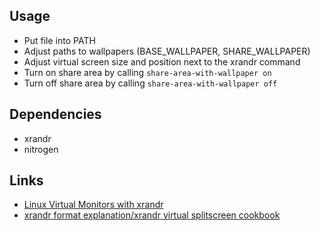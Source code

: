 ## Usage

* Put file into PATH
* Adjust paths to wallpapers (BASE_WALLPAPER, SHARE_WALLPAPER)
* Adjust virtual screen size and position next to the xrandr command
* Turn on share area by calling `share-area-with-wallpaper on`
* Turn off share area by calling `share-area-with-wallpaper off`


## Dependencies
* xrandr
* nitrogen

## Links
* [Linux Virtual Monitors with xrandr](https://chipsenkbeil.com/notes/linux-virtual-monitors-with-xrandr/)
* [xrandr format explanation/xrandr virtual splitscreen cookbook](https://mrwaggel.be/post/xrandr-virtual-splitscreen-cookbook/)
